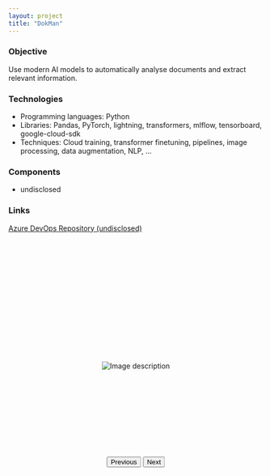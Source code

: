 ```yaml
---
layout: project
title: "DokMan"
---
```


<div class="container">
  <div class="content-section">
    <div class="content-text">
      <h3>Objective</h3>
      Use modern AI models to automatically analyse documents and extract relevant information.
      <h3>Technologies</h3>
      <ul class="technologies">
        <li>Programming languages: Python</li>
        <li>Libraries: Pandas, PyTorch, lightning, transformers, mlflow, tensorboard, google-cloud-sdk </li>
        <li>Techniques: Cloud training, transformer finetuning, pipelines, image processing, data augmentation, NLP, ... </li>
      </ul>
      <h3>Components</h3>
      <ul>
      	<li>undisclosed</li>
      </ul>
      <h3>Links</h3>
      	<p><a href="" target="_blank">Azure DevOps Repository (undisclosed)</a></p>
      </div>
    <div class="content-images">
    	<div class="image-gallery" style="position: relative; width: 80%; margin: 0 auto;">
  			<div class="image-container" style="display: flex; align-items: center; justify-content: center; height: 500px; overflow: hidden;">
			  <img src="{{ site.baseurl }}/assets/images/{{ page.title }}/image1.png" alt="Image description">
			</div>
		  <!-- Add more images as needed -->
		  <div class="gallery-controls" style="position: absolute; bottom: 50; left: 50%; transform: translateX(-50%);">
		    <button id="prev-image">Previous</button>
		    <button id="next-image">Next</button>
		  </div>
		</div>
    </div>
  </div>

<script src="{{ '/assets/js/gallery.js' | relative_url }}"></script>

</div>